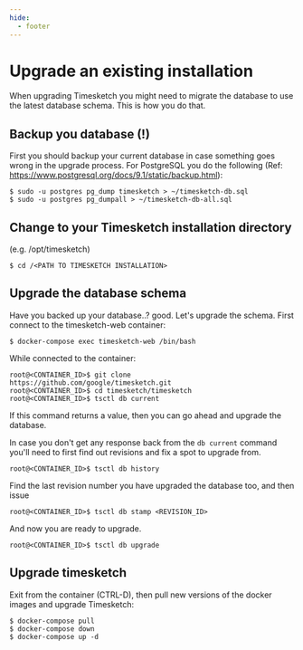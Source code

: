 ```yaml
---
hide:
  - footer
---
```

# Upgrade an existing installation

When upgrading Timesketch you might need to migrate the database to use the latest database schema. This is how you do that.

## Backup you database (!)
First you should backup your current database in case something goes wrong in the upgrade process. For PostgreSQL you do the following (Ref: https://www.postgresql.org/docs/9.1/static/backup.html):

```shell
$ sudo -u postgres pg_dump timesketch > ~/timesketch-db.sql
$ sudo -u postgres pg_dumpall > ~/timesketch-db-all.sql
```

## Change to your Timesketch installation directory
(e.g. /opt/timesketch)

```shell
$ cd /<PATH TO TIMESKETCH INSTALLATION>
```

## Upgrade the database schema
Have you backed up your database..? good. Let's upgrade the schema. First connect to the timesketch-web container:

```shell
$ docker-compose exec timesketch-web /bin/bash
```

While connected to the container:

```shell
root@<CONTAINER_ID>$ git clone https://github.com/google/timesketch.git
root@<CONTAINER_ID>$ cd timesketch/timesketch
root@<CONTAINER_ID>$ tsctl db current
```

If this command returns a value, then you can go ahead and upgrade the database.

In case you don't get any response back from the `db current` command you'll need to first find out revisions and fix a spot to upgrade from.

```shell
root@<CONTAINER_ID>$ tsctl db history
```

Find the last revision number you have upgraded the database too, and then issue

```shell
root@<CONTAINER_ID>$ tsctl db stamp <REVISION_ID>
```

And now you are ready to upgrade.

```shell
root@<CONTAINER_ID>$ tsctl db upgrade
```

## Upgrade timesketch
Exit from the container (CTRL-D), then pull new versions of the docker images and upgrade Timesketch:

```shell
$ docker-compose pull
$ docker-compose down
$ docker-compose up -d
```
